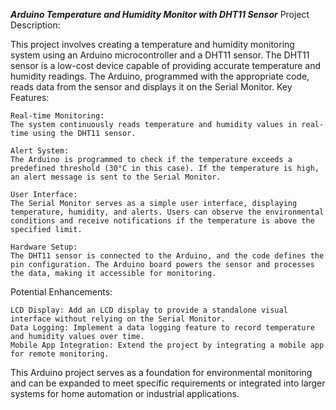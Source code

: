 ***Arduino Temperature and Humidity Monitor with DHT11 Sensor***
Project Description:

This project involves creating a temperature and humidity monitoring system using an Arduino microcontroller and a DHT11 sensor. The DHT11 sensor is a low-cost device capable of providing accurate temperature and humidity readings. The Arduino, programmed with the appropriate code, reads data from the sensor and displays it on the Serial Monitor.
Key Features:

    Real-time Monitoring:
    The system continuously reads temperature and humidity values in real-time using the DHT11 sensor.

    Alert System:
    The Arduino is programmed to check if the temperature exceeds a predefined threshold (30°C in this case). If the temperature is high, an alert message is sent to the Serial Monitor.

    User Interface:
    The Serial Monitor serves as a simple user interface, displaying temperature, humidity, and alerts. Users can observe the environmental conditions and receive notifications if the temperature is above the specified limit.

    Hardware Setup:
    The DHT11 sensor is connected to the Arduino, and the code defines the pin configuration. The Arduino board powers the sensor and processes the data, making it accessible for monitoring.

Potential Enhancements:

    LCD Display: Add an LCD display to provide a standalone visual interface without relying on the Serial Monitor.
    Data Logging: Implement a data logging feature to record temperature and humidity values over time.
    Mobile App Integration: Extend the project by integrating a mobile app for remote monitoring.

This Arduino project serves as a foundation for environmental monitoring and can be expanded to meet specific requirements or integrated into larger systems for home automation or industrial applications.
